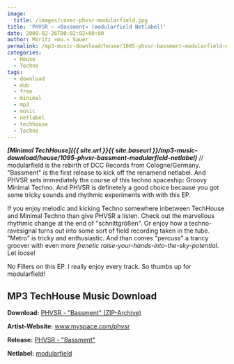 ```yaml
---
image:
  title: /images/cover-phvsr-modularfield.jpg
title: 'PHVSR – »Bassment« (modularfield Netlabel)'
date: 2009-02-26T00:02:02+00:00
author: Moritz »mo.« Sauer
permalink: /mp3-music-download/house/1095-phvsr-bassment-modularfield-netlabel
categories:
  - House
  - Techno
tags:
  - download
  - dub
  - free
  - minimal
  - mp3
  - music
  - netlabel
  - techhouse
  - Techno
---
```

***[Minimal TechHouse]({{ site.url }}{{ site.baseurl }}/mp3-music-download/house/1095-phvsr-bassment-modularfield-netlabel)*** // modularfield is the rebirth of DCC Records from Cologne/Germany. "Bassment" is the first release to kick off the renamend netlabel. And PHVSR sets immediately the course of this techno spaceship: Groovy Minimal Techno. And PHVSR is definetely a good choice because you got some tricky sounds and rhythmic experiments with with this EP.<!--more-->

<!--adsense-->

If you enjoy melodic and kicking Techno somewhere inbetween TechHouse and Minimal Techno than give PHVSR a listen. Check out the marvellous rhythmic change at the end of "schnittgrößen". Or enjoy how a techno-ravesignal turns out into some sort of field recording taken in the tube. "Metro" is tricky and enthusiastic. And than comes "percuss" a trancy groover with even more _frenetic raise-your-hands-into-the-sky-potential_. Let loose!

No Fillers on this EP. I really enjoy every track. So thumbs up for modularfield!

## MP3 TechHouse Music Download

**Download:** <a href="http://www.modularfield.net/releases/phvsr-bassment_mdf01.zip" target="_blank">PHVSR - "Bassment" (ZIP-Archive)</a>
  
**Artist-Website:** <a href="http://www.myspace.com/phvsr" target="_blank">www.myspace.com/phvsr</a>
  
**Release:** <a href="http://modularfield.net/?page_id=217" target="_blank">PHVSR - "Bassment"</a>
  
**Netlabel:** <a href="http://modularfield.net" target="_blank">modularfield</a>